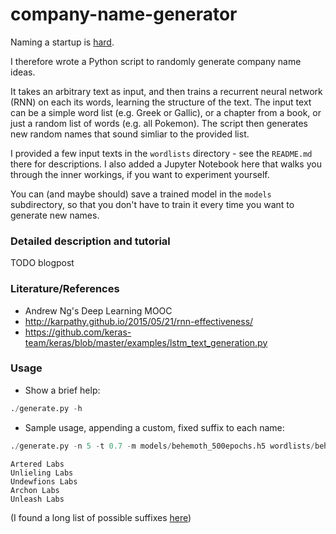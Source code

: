 # company-name-generator

Naming a startup is [hard](https://mashable.com/2012/10/04/startup-naming/). 

I therefore wrote a Python script to randomly generate company name ideas.

It takes an arbitrary text as input, and then trains a recurrent neural network (RNN) on each its words, learning the structure of the text. The input text can be a simple word list (e.g. Greek or Gallic), or a chapter from a book, or just a random list of words (e.g. all Pokemon). The script then generates new random names that sound simliar to the provided list.

I provided a few input texts in the `wordlists` directory - see the `README.md` there for descriptions. I also added a Jupyter Notebook here that walks you through the inner workings, if you want to experiment yourself.

You can (and maybe should) save a trained model in the `models` subdirectory, so that you don't have to train it every time you want to generate new names.

### Detailed description and tutorial

TODO blogpost

### Literature/References

- Andrew Ng's Deep Learning MOOC
- http://karpathy.github.io/2015/05/21/rnn-effectiveness/
- https://github.com/keras-team/keras/blob/master/examples/lstm_text_generation.py

### Usage

- Show a brief help:

```python
./generate.py -h
```

- Sample usage, appending a custom, fixed suffix to each name:

```python
./generate.py -n 5 -t 0.7 -m models/behemoth_500epochs.h5 wordlists/behemoth.txt --suffix Labs
```

```
Artered Labs
Unlieling Labs
Undewfions Labs
Archon Labs
Unleash Labs
```

(I found a long list of possible suffixes [here](https://www.reddit.com/r/Entrepreneur/comments/4jfrgl/is_there_a_list_of_generic_company_name_endings/))
